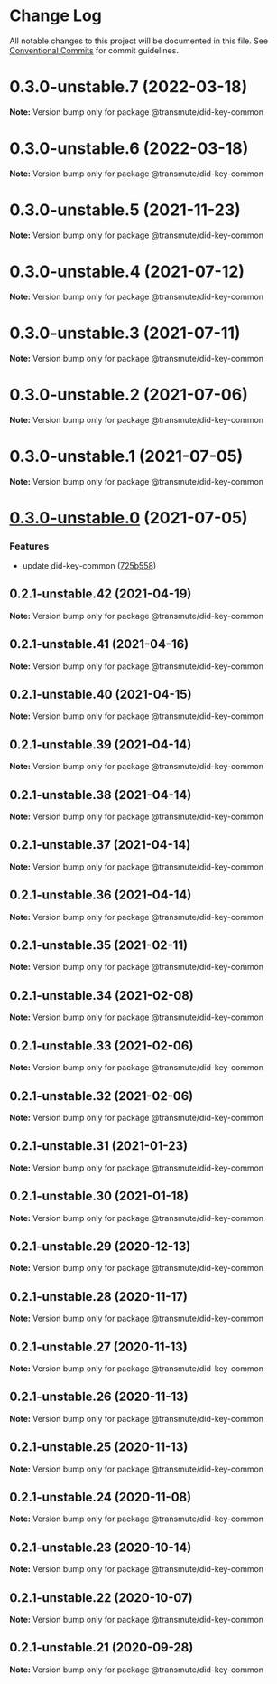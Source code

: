 # Change Log

All notable changes to this project will be documented in this file.
See [Conventional Commits](https://conventionalcommits.org) for commit guidelines.

# 0.3.0-unstable.7 (2022-03-18)

**Note:** Version bump only for package @transmute/did-key-common





# 0.3.0-unstable.6 (2022-03-18)

**Note:** Version bump only for package @transmute/did-key-common





# 0.3.0-unstable.5 (2021-11-23)

**Note:** Version bump only for package @transmute/did-key-common





# 0.3.0-unstable.4 (2021-07-12)

**Note:** Version bump only for package @transmute/did-key-common





# 0.3.0-unstable.3 (2021-07-11)

**Note:** Version bump only for package @transmute/did-key-common





# 0.3.0-unstable.2 (2021-07-06)

**Note:** Version bump only for package @transmute/did-key-common





# 0.3.0-unstable.1 (2021-07-05)

**Note:** Version bump only for package @transmute/did-key-common





# [0.3.0-unstable.0](https://github.com/transmute-industries/did-key.js/compare/v0.2.1-unstable.42...v0.3.0-unstable.0) (2021-07-05)


### Features

* update did-key-common ([725b558](https://github.com/transmute-industries/did-key.js/commit/725b5584e5b6c0c22bf36d600734fb6b5eedc5b0))





## 0.2.1-unstable.42 (2021-04-19)

**Note:** Version bump only for package @transmute/did-key-common





## 0.2.1-unstable.41 (2021-04-16)

**Note:** Version bump only for package @transmute/did-key-common





## 0.2.1-unstable.40 (2021-04-15)

**Note:** Version bump only for package @transmute/did-key-common





## 0.2.1-unstable.39 (2021-04-14)

**Note:** Version bump only for package @transmute/did-key-common





## 0.2.1-unstable.38 (2021-04-14)

**Note:** Version bump only for package @transmute/did-key-common





## 0.2.1-unstable.37 (2021-04-14)

**Note:** Version bump only for package @transmute/did-key-common





## 0.2.1-unstable.36 (2021-04-14)

**Note:** Version bump only for package @transmute/did-key-common





## 0.2.1-unstable.35 (2021-02-11)

**Note:** Version bump only for package @transmute/did-key-common





## 0.2.1-unstable.34 (2021-02-08)

**Note:** Version bump only for package @transmute/did-key-common





## 0.2.1-unstable.33 (2021-02-06)

**Note:** Version bump only for package @transmute/did-key-common





## 0.2.1-unstable.32 (2021-02-06)

**Note:** Version bump only for package @transmute/did-key-common





## 0.2.1-unstable.31 (2021-01-23)

**Note:** Version bump only for package @transmute/did-key-common





## 0.2.1-unstable.30 (2021-01-18)

**Note:** Version bump only for package @transmute/did-key-common





## 0.2.1-unstable.29 (2020-12-13)

**Note:** Version bump only for package @transmute/did-key-common





## 0.2.1-unstable.28 (2020-11-17)

**Note:** Version bump only for package @transmute/did-key-common





## 0.2.1-unstable.27 (2020-11-13)

**Note:** Version bump only for package @transmute/did-key-common





## 0.2.1-unstable.26 (2020-11-13)

**Note:** Version bump only for package @transmute/did-key-common





## 0.2.1-unstable.25 (2020-11-13)

**Note:** Version bump only for package @transmute/did-key-common





## 0.2.1-unstable.24 (2020-11-08)

**Note:** Version bump only for package @transmute/did-key-common





## 0.2.1-unstable.23 (2020-10-14)

**Note:** Version bump only for package @transmute/did-key-common





## 0.2.1-unstable.22 (2020-10-07)

**Note:** Version bump only for package @transmute/did-key-common





## 0.2.1-unstable.21 (2020-09-28)

**Note:** Version bump only for package @transmute/did-key-common
